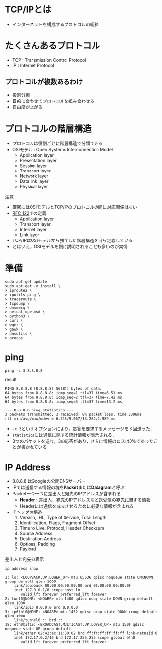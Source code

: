 # TCP/IPとは

- インターネットを構成するプロトコルの総称

# たくさんあるプロトコル

- TCP   : Transmission Control Protocol
- IP    : Internet Protocol

## プロトコルが複数あるわけ

- 役割分担
- 目的に合わせてプロトコルを組み合わせる
- 自由度が上がる

# プロトコルの階層構造  
- プロトコルは役割ごとに階層構造で分類できる
- OSIモデル : Open Systems Interconnection Model
    - Application layer
    - Presentation layer
    - Session layer
    - Transport layer
    - Network layer
    - Data link layer
    - Physical layer

注意
- 厳密にはOSIモデルとTCP/IPのプロトコルの間に対応関係はない
- [RFC 122](https://tools.ietf.org/html/rfc1122.html)での定義
    - Application layer
    - Transport layer
    - Internet layer
    - Link layer
- TCP/IPはOSIモデルから独立した階層構造を自ら定義している
- とはいえ，OSIモデルを例に説明されることも多いのが実情

# 準備
```shell
sudo apt-get update
sudo apt-get -y install \
> iproute2 \
> iputils-ping \
> traceroute \
> tcpdump \
> dnsmasq \
> netcat-openbsd \
> python3 \
> curl \
> wget \
> gawk \
> dnsutils \
> procps
```

# ping
```shell
ping -c 3 8.8.8.8
```

result
```shell
PING 8.8.8.8 (8.8.8.8) 56(84) bytes of data.
64 bytes from 8.8.8.8: icmp_seq=1 ttl=37 time=6.51 ms
64 bytes from 8.8.8.8: icmp_seq=2 ttl=37 time=7.42 ms
64 bytes from 8.8.8.8: icmp_seq=3 ttl=37 time=13.2 ms

--- 8.8.8.8 ping statistics ---
3 packets transmitted, 3 received, 0% packet loss, time 2006ms
rtt min/avg/max/mdev = 6.518/9.067/13.262/2.989 ms
```

- `-c 3`というオプションにより，応答を要求するメッセージを３回送った．
- `statistics`には通信に関する統計情報が表示される．
- 3つのパケットを送り，3の応答があり，さらに情報のロスは0%であったことが書かれている

# IP Address
- 8.8.8.8 はGoogleの公開DNSサーバー
- IPでは送信する情報の塊を**Packet**または**Datagram**と呼ぶ
- Packet一つ一つに差出人と宛先のIPアドレスが含まれる
    - **Header** : 差出人，宛先のIPアドレスなど送受信の宛先に関する情報
    - Headerには通信を成立させるために必要な情報が含まれる
- IPヘッダの構造  
    1. Version, IHL, Type of Service, Total Length
    2. Identification, Flags, Fragment Offset
    3. Time to Live, Protocol, Header Checksum
    4. Source Address
    5. Destination Address
    6. Options, Padding
    7. Payload

差出人と宛先の表示
```shell
ip address show
```

```shell
1: lo: <LOOPBACK,UP,LOWER_UP> mtu 65536 qdisc noqueue state UNKNOWN group default qlen 1000
    link/loopback 00:00:00:00:00:00 brd 00:00:00:00:00:00
    inet 127.0.0.1/8 scope host lo
       valid_lft forever preferred_lft forever
2: tunl0@NONE: <NOARP> mtu 1480 qdisc noop state DOWN group default qlen 1000
    link/ipip 0.0.0.0 brd 0.0.0.0
3: ip6tnl0@NONE: <NOARP> mtu 1452 qdisc noop state DOWN group default qlen 1000
    link/tunnel6 :: brd ::
18: eth0@if19: <BROADCAST,MULTICAST,UP,LOWER_UP> mtu 1500 qdisc noqueue state UP group default 
    link/ether 02:42:ac:11:00:02 brd ff:ff:ff:ff:ff:ff link-netnsid 0
    inet 172.17.0.2/16 brd 172.17.255.255 scope global eth0
       valid_lft forever preferred_lft forever
```
